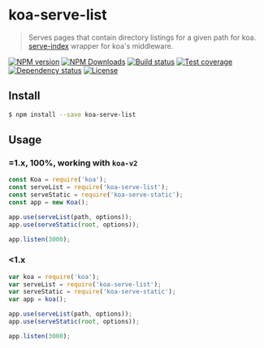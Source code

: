 # koa-serve-list

> Serves pages that contain directory listings for a given path for koa.  
> [serve-index] wrapper for koa's middleware.

[![NPM version][npm-img]][npm-url]
[![NPM Downloads][downloads-image]][npm-url]
[![Build status][travis-img]][travis-url]
[![Test coverage][coveralls-img]][coveralls-url]
[![Dependency status][david-img]][david-url]
[![License][license-img]][license-url]

## Install

```sh
$ npm install --save koa-serve-list
```

## Usage

### **=1.x**, 100%, working with `koa-v2`

```js
const Koa = require('koa');
const serveList = require('koa-serve-list');
const serveStatic = require('koa-serve-static');
const app = new Koa();

app.use(serveList(path, options));
app.use(serveStatic(root, options));

app.listen(3000);
```

### **<1.x**

```js
var koa = require('koa');
var serveList = require('koa-serve-list');
var serveStatic = require('koa-serve-static');
var app = koa();

app.use(serveList(path, options));
app.use(serveStatic(root, options));

app.listen(3000);
```

[npm-img]: https://img.shields.io/npm/v/koa-serve-list.svg?style=flat-square
[npm-url]: https://npmjs.org/package/koa-serve-list
[travis-img]: https://img.shields.io/travis/koa-modules/serve-list.svg?style=flat-square
[travis-url]: https://travis-ci.org/koa-modules/serve-list
[coveralls-img]: https://img.shields.io/coveralls/koa-modules/serve-list.svg?style=flat-square
[coveralls-url]: https://coveralls.io/r/koa-modules/serve-list?branch=master
[license-img]: https://img.shields.io/badge/license-MIT-green.svg?style=flat-square
[license-url]: LICENSE
[david-img]: https://img.shields.io/david/koa-modules/serve-list.svg?style=flat-square
[david-url]: https://david-dm.org/koa-modules/serve-list
[downloads-image]: https://img.shields.io/npm/dm/koa-serve-list.svg?style=flat-square
[serve-index]: https://github.com/expressjs/serve-index
